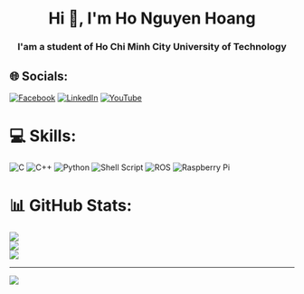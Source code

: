 <h1 align="center">Hi 👋, I'm Ho Nguyen Hoang</h1>
<h3 align="center">I'am a student of Ho Chi Minh City University of Technology</h3>

## 🌐 Socials:
[![Facebook](https://img.shields.io/badge/Facebook-%231877F2.svg?logo=Facebook&logoColor=white)](https://facebook.com/https://www.facebook.com/profile.php?id=100012689749076) [![LinkedIn](https://img.shields.io/badge/LinkedIn-%230077B5.svg?logo=linkedin&logoColor=white)](https://linkedin.com/in/https://www.linkedin.com/in/hoang-ho-150834263/) [![YouTube](https://img.shields.io/badge/YouTube-%23FF0000.svg?logo=YouTube&logoColor=white)](https://youtube.com/@https://www.youtube.com/channel/UC9nxKGlotgYyHkTh24nDISw) 

# 💻 Skills:
![C](https://img.shields.io/badge/c-%2300599C.svg?style=for-the-badge&logo=c&logoColor=white) ![C++](https://img.shields.io/badge/c++-%2300599C.svg?style=for-the-badge&logo=c%2B%2B&logoColor=white) ![Python](https://img.shields.io/badge/python-3670A0?style=for-the-badge&logo=python&logoColor=ffdd54) ![Shell Script](https://img.shields.io/badge/shell_script-%23121011.svg?style=for-the-badge&logo=gnu-bash&logoColor=white) ![ROS](https://img.shields.io/badge/ros-%230A0FF9.svg?style=for-the-badge&logo=ros&logoColor=white) ![Raspberry Pi](https://img.shields.io/badge/-RaspberryPi-C51A4A?style=for-the-badge&logo=Raspberry-Pi)
# 📊 GitHub Stats:
![](https://github-readme-stats.vercel.app/api?username=HoHoang3103&theme=dark&hide_border=false&include_all_commits=false&count_private=false)<br/>
![](https://github-readme-streak-stats.herokuapp.com/?user=HoHoang3103&theme=dark&hide_border=false)<br/>
![](https://github-readme-stats.vercel.app/api/top-langs/?username=HoHoang3103&theme=dark&hide_border=false&include_all_commits=false&count_private=false&layout=compact)

---
[![](https://visitcount.itsvg.in/api?id=HoHoang3103&icon=0&color=0)](https://visitcount.itsvg.in)

<!-- Proudly created with GPRM ( https://gprm.itsvg.in ) -->
